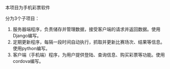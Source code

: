 本项目为手机彩票软件

分为3个子项目：
1. 服务器端程序，负责储存并管理数据，接受客户端的请求并返回数据。使用Django编写。
2. 定期更新程序，每隔一段时间自动执行，抓取并更新比赛场次、结果等信息。使用python编写。
3. 客户端（手机端）程序，为用户提供登陆、查询信息、购买彩票等功能。使用cordova编写。
